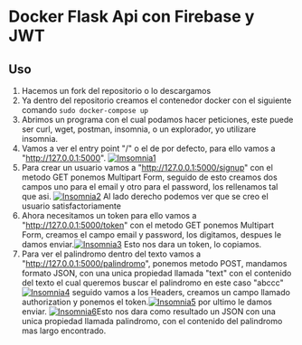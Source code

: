 # Docker Flask Api con Firebase y JWT
## Uso
1. Hacemos un fork del repositorio o lo descargamos
2. Ya dentro del repositorio creamos el contenedor docker con el siguiente comando
`sudo docker-compose up`
3. Abrimos un programa con el cual podamos hacer peticiones, este puede ser curl, wget, postman, insomnia, o un explorador, yo utilizare insomnia.
4. Vamos a ver el entry point "/" o el de por defecto, para ello vamos a "http://127.0.0.1:5000".
[![Imsomnia1](https://i.ibb.co/Zfn0Y0m/Imsonia1.png "Imsomnia1")](https://i.ibb.co/Zfn0Y0m/Imsonia1.png "Imsomnia1")
5. Para crear un usuario vamos a "http://127.0.0.1:5000/signup" con el metodo GET ponemos Multipart Form, seguido de esto creamos dos campos uno para el email y otro para el password, los rellenamos tal que asi.
[![Insomnia2](https://i.ibb.co/hKgCcxL/Imsomnia2.png "Insomnia2")](https://i.ibb.co/hKgCcxL/Imsomnia2.png "Insomnia2")
Al lado derecho podemos ver que se creo el usuario satisfactoriamente
6. Ahora necesitamos un token para ello vamos a "http://127.0.0.1:5000/token" con  el metodo GET ponemos Multipart Form, creamos el campo email y password, los digitamos, despues le damos enviar.[![Insomnia3](https://i.ibb.co/T4xcSvx/Insomnia3.png "Insomnia3")](https://i.ibb.co/T4xcSvx/Insomnia3.png "Insomnia3")
Esto nos dara un token, lo copiamos.
7. Para ver el palindromo dentro del texto vamos a "http://127.0.0.1:5000/palindromo", ponemos metodo POST, mandamos formato JSON, con una unica propiedad llamada "text" con el contenido del texto el cual queremos buscar el palindromo en este caso "abccc"[![Insomnia4](https://i.ibb.co/7Nyx7df/Insomnia4.png "Insomnia4")](https://i.ibb.co/7Nyx7df/Insomnia4.png "Insomnia4")
seguido vamos a los Headers, creamos un campo llamado authorization y ponemos el token.[![Insomnia5](https://i.ibb.co/VTjnWk9/Insomnia5.png "Insomnia5")](https://i.ibb.co/VTjnWk9/Insomnia5.png "Insomnia5")
por ultimo le damos enviar.
[![Insomnia6](https://i.ibb.co/gJ1Sp7Q/Insomnia6.png "Insomnia6")](https://i.ibb.co/gJ1Sp7Q/Insomnia6.png "Insomnia6")Esto nos dara como resultado un JSON con una unica propiedad llamada palindromo, con el contenido del palindromo mas largo encontrado.
